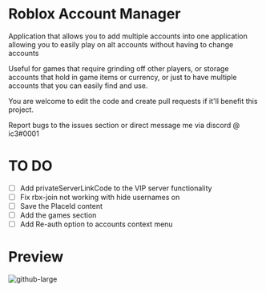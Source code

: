 # Roblox Account Manager
Application that allows you to add multiple accounts into one application allowing you to easily play on alt accounts without having to change accounts

Useful for games that require grinding off other players, or storage accounts that hold in game items or currency, or just to have multiple accounts that you can easily find and use.

You are welcome to edit the code and create pull requests if it'll benefit this project.

Report bugs to the issues section or direct message me via discord @ ic3#0001

# TO DO
- [ ] Add privateServerLinkCode to the VIP server functionality
- [ ] Fix rbx-join not working with hide usernames on
- [ ] Save the PlaceId content
- [ ] Add the games section
- [ ] Add Re-auth option to accounts context menu

# Preview
![github-large](Images/Image1.png)
